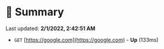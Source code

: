 # 📖 Summary
Last updated: **2/1/2022, 2:42:51 AM**

- `GET` [https://google.com](https://google.com) - **Up** (133ms)
